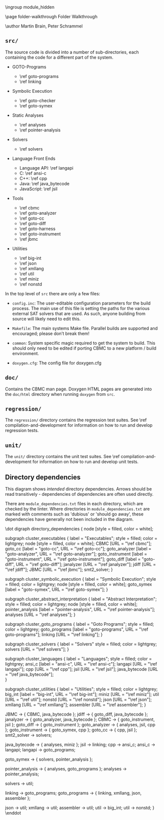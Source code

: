 \ingroup module_hidden 

\page folder-walkthrough Folder Walkthrough

\author Martin Brain, Peter Schrammel

## `src/` ##

The source code is divided into a number of sub-directories, each
containing the code for a different part of the system.

- GOTO-Programs

  * \ref goto-programs
  * \ref linking

- Symbolic Execution
  * \ref goto-checker
  * \ref goto-symex

- Static Analyses

  * \ref analyses
  * \ref pointer-analysis

- Solvers
  * \ref solvers

- Language Front Ends

  * Language API: \ref langapi
  * C: \ref ansi-c
  * C++: \ref cpp
  * Java: \ref java_bytecode
  * JavaScript: \ref jsil

- Tools

  * \ref cbmc
  * \ref goto-analyzer
  * \ref goto-cc
  * \ref goto-diff
  * \ref goto-harness
  * \ref goto-instrument
  * \ref jbmc

- Utilities

  * \ref big-int
  * \ref json
  * \ref xmllang
  * \ref util
  * \ref miniz
  * \ref nonstd

In the top level of `src` there are only a few files:

* `config.inc`:   The user-editable configuration parameters for the
  build process. The main use of this file is setting the paths for the
  various external SAT solvers that are used. As such, anyone building
  from source will likely need to edit this.

* `Makefile`:   The main systems Make file. Parallel builds are
  supported and encouraged; please don’t break them!

* `common`:   System specific magic required to get the system to build.
  This should only need to be edited if porting CBMC to a new platform /
  build environment.

* `doxygen.cfg`:   The config file for doxygen.cfg

## `doc/` ##

Contains the CBMC man page. Doxygen HTML pages are generated
into the `doc/html` directory when running `doxygen` from `src`.

## `regression/` ##

The `regression/` directory contains the regression test suites. See
\ref compilation-and-development for information on how to run and
develop regression tests.

## `unit/` ##

The `unit/` directory contains the unit test suites. See
\ref compilation-and-development for information on how to run and
develop unit tests.

## Directory dependencies ##

This diagram shows *intended* directory dependencies.  Arrows should
be read transitively - dependencies of dependencies are often used
directly.

There are `module_dependencies.txt` files in each directory,
which are checked by the linter.  Where directories in `module_dependencies.txt`
are marked with comments such as 'dubious' or 'should go away', these
dependencies have generally not been included in the diagram.

\dot
digraph directory_dependencies {
  node [style = filled, color = white];

  subgraph cluster_executables {
    label = "Executables";
    style = filled;
    color = lightgrey;
    node [style = filled, color = white];
    CBMC [URL = "\ref cbmc"];
    goto_cc [label = "goto-cc", URL = "\ref goto-cc"];
    goto_analyzer [label = "goto-analyzer", URL = "\ref goto-analyzer"];
    goto_instrument [label = "goto-instrument", URL = "\ref goto-instrument"];
    goto_diff [label = "goto-diff", URL = "\ref goto-diff"];
    janalyzer [URL = "\ref janalyzer"];
    jdiff [URL = "\ref jdiff"];
    JBMC [URL = "\ref jbmc"];
    smt2_solver;
  }

  subgraph cluster_symbolic_execution {
    label = "Symbolic Execution";
    style = filled;
    color = lightgrey;
    node [style = filled, color = white];
    goto_symex [label = "goto-symex", URL = "\ref goto-symex"];
  }

  subgraph cluster_abstract_interpretation {
    label = "Abstract Interpretation";
    style = filled;
    color = lightgrey;
    node [style = filled, color = white];
    pointer_analysis [label = "pointer-analysis", URL = "\ref pointer-analysis"];
    analyses [URL = "\ref analyses"];
  }

  subgraph cluster_goto_programs {
    label = "Goto Programs";
    style = filled;
    color = lightgrey;
    goto_programs [label = "goto-programs", URL = "\ref goto-programs"];
    linking [URL = "\ref linking"];
  }

  subgraph cluster_solvers {
    label = "Solvers"
    style = filled;
    color = lightgrey;
    solvers [URL = "\ref solvers"];
  }

  subgraph cluster_languages {
    label = "Languages";
    style = filled;
    color = lightgrey;
    ansi_c [label = "ansi-c", URL = "\ref ansi-c"];
    langapi [URL = "\ref langapi"];
    cpp [URL = "\ref cpp"];
    jsil [URL = "\ref jsil"];
    java_bytecode [URL = "\ref java_bytecode"];  
  }

  subgraph cluster_utilities {
    label = "Utilities";
    style = filled;
    color = lightgrey;
    big_int [label = "big-int", URL = "\ref big-int"];
    miniz [URL = "\ref miniz"];
    util [URL = "\ref util"];
    nonstd [URL = "\ref nonstd"];
    json [URL = "\ref json"];
    xmllang [URL = "\ref xmllang"];
    assembler [URL = "\ref assembler"];
  }

  JBMC -> { CBMC, java_bytecode };
  jdiff -> { goto_diff, java_bytecode };
  janalyzer -> { goto_analyzer, java_bytecode };
  CBMC -> { goto_instrument, jsil };
  goto_diff -> { goto_instrument };
  goto_analyzer -> { analyses, jsil, cpp };
  goto_instrument -> { goto_symex, cpp };
  goto_cc -> { cpp, jsil };
  smt2_solver -> solvers;

  java_bytecode -> { analyses, miniz };
  jsil -> linking;
  cpp -> ansi_c;
  ansi_c -> langapi;
  langapi -> goto_programs;

  goto_symex -> { solvers, pointer_analysis };

  pointer_analysis -> { analyses, goto_programs };
  analyses -> pointer_analysis;

  solvers -> util;

  linking -> goto_programs;
  goto_programs -> { linking, xmllang, json, assembler };

  json -> util;
  xmllang -> util;
  assembler -> util;
  util -> big_int;
  util -> nonstd;
}
\enddot
